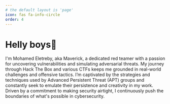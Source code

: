 ```yaml
---
# the default layout is 'page'
icon: fas fa-info-circle
order: 4
---
```



# Helly boys👋
I'm Mohamed Eletreby, aka Maverick, a dedicated red teamer with a passion for uncovering vulnerabilities and simulating adversarial threats. My journey through Hack The Box and various CTFs keeps me grounded in real-world challenges and offensive tactics. I’m captivated by the strategies and techniques used by Advanced Persistent Threat (APT) groups and constantly seek to emulate their persistence and creativity in my work. Driven by a commitment to making security airtight, I continuously push the boundaries of what's possible in cybersecurity.
